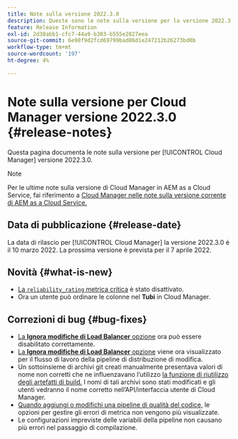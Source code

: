 ```yaml
---
title: Note sulla versione 2022.3.0
description: Queste sono le note sulla versione per la versione 2022.3.0 di Cloud Manager.
feature: Release Information
exl-id: 2d38abb1-cfc7-44a9-b303-b555e2827eea
source-git-commit: 6e98f9d2fcd69799bad86d1e247212b26273bd0b
workflow-type: tm+mt
source-wordcount: '197'
ht-degree: 4%

---
```



# Note sulla versione per Cloud Manager versione 2022.3.0 {#release-notes}

Questa pagina documenta le note sulla versione per [!UICONTROL Cloud Manager] versione 2022.3.0.

>[!NOTE]
>
>Per le ultime note sulla versione di Cloud Manager in AEM as a Cloud Service, fai riferimento a [Cloud Manager nelle note sulla versione corrente di AEM as a Cloud Service.](https://experienceleague.adobe.com/docs/experience-manager-cloud-service/content/implementing/using-cloud-manager/release-notes-cloud-manager/release-notes-cm-current.html)

## Data di pubblicazione {#release-date}

La data di rilascio per [!UICONTROL Cloud Manager] la versione 2022.3.0 è il 10 marzo 2022. La prossima versione è prevista per il 7 aprile 2022.

## Novità {#what-is-new}

* [La `reliability_rating` metrica critica](understand-your-test-results.md) è stato disattivato.
* Ora un utente può ordinare le colonne nel **Tubi** in Cloud Manager.

## Correzioni di bug {#bug-fixes}

* [La **Ignora modifiche di Load Balancer** opzione](configuring-production-pipelines.md#adding-production-pipeline) ora può essere disabilitato correttamente.
* [La **Ignora modifiche di Load Balancer** opzione](configuring-production-pipelines.md#adding-production-pipeline) viene ora visualizzato per il flusso di lavoro della pipeline di distribuzione di modifica.
* Un sottoinsieme di archivi git creati manualmente presentava valori di nome non corretti che ne influenzavano l’utilizzo [la funzione di riutilizzo degli artefatti di build.](setting-up-project.md#build-artifact-reuse) I nomi di tali archivi sono stati modificati e gli utenti vedranno il nome corretto nell’API/interfaccia utente di Cloud Manager.
* [Quando aggiungi o modifichi una pipeline di qualità del codice,](configuring-non-production-pipelines.md) le opzioni per gestire gli errori di metrica non vengono più visualizzate.
* Le configurazioni impreviste delle variabili della pipeline non causano più errori nel passaggio di compilazione.
